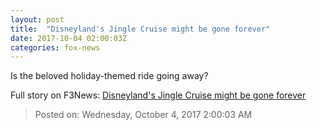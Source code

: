 ```yaml
---
layout: post
title:  "Disneyland's Jingle Cruise might be gone forever"
date: 2017-10-04 02:00:03Z
categories: fox-news
---
```


Is the beloved holiday-themed ride going away?


Full story on F3News: [Disneyland's Jingle Cruise might be gone forever](http://www.f3nws.com/n/Zx3PrC)

> Posted on: Wednesday, October 4, 2017 2:00:03 AM
